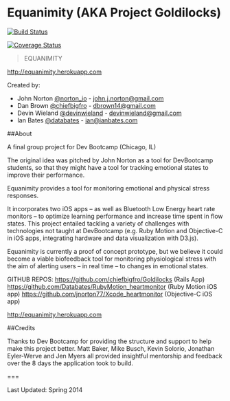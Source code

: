 Equanimity (AKA Project Goldilocks)
==========

[![Build Status](https://travis-ci.org/chiefbigfro/Goldilocks.svg?branch=master)](https://travis-ci.org/chiefbigfro/Goldilocks)

[![Coverage Status](https://coveralls.io/repos/chiefbigfro/Goldilocks/badge.png)](https://coveralls.io/r/chiefbigfro/Goldilocks)

> EQUANIMITY

<http://equanimity.herokuapp.com>

Created by:

- John Norton [@norton_io](http://www.twitter.com/norton_io) - <john.j.norton@gmail.com>
- Dan Brown [@chiefbigfro](http://www.twitter.com/chiefbigfro) - <dbrown14@gmail.com>
- Devin Wieland [@devinwieland](http://www.twitter.com/devinwieland) - <devinwieland@gmail.com>
- Ian Bates [@databates](http://www.twitter.com/databates) - <ian@ianbates.com>

##About

A final group project for Dev Bootcamp (Chicago, IL)

The original idea was pitched by John Norton as a tool for DevBootcamp students, so that they might have a tool for tracking emotional states to improve their performance.

Equanimity provides a tool for monitoring emotional and physical stress responses.

It incorporates two iOS apps – as well as Bluetooth Low Energy heart rate monitors – to optimize learning performance and increase time spent in flow states.  This project entailed tackling a variety of challenges with technologies not taught at DevBootcamp (e.g. Ruby Motion and Objective-C in iOS apps, integrating hardware and data visualization with D3.js).

Equanimity is currently a proof of concept prototype, but we believe it could become a viable biofeedback tool for monitoring physiological stress with the aim of alerting users – in real time – to changes in emotional states.

GITHUB REPOS:
<https://github.com/chiefbigfro/Goldilocks>  (Rails App)
<https://github.com/Databates/RubyMotion_heartmonitor>   (Ruby Motion iOS app)
<https://github.com/jnorton77/Xcode_heartmonitor>   (Objective-C iOS app)

<http://equanimity.herokuapp.com>


##Credits

Thanks to Dev Bootcamp for providing the structure and support to help make this project better. Matt Baker, Mike Busch, Kevin Solorio, Jonathan Eyler-Werve and Jen Myers all provided insightful mentorship and feedback over the 8 days the application took to build.

===

Last Updated: Spring 2014
